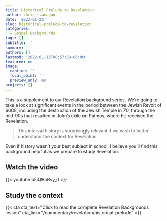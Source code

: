 ```yaml
---
title: Historical Prelude to Revelation
author: chris_flanagan
date: '2022-01-25'
slug: historical-prelude-to-revelation
categories:
  - Gospel Backgrounds
tags: []
subtitle: ''
summary: ''
authors: []
lastmod: '2022-01-13T08:57:58-06:00'
featured: no
image:
  caption: ''
  focal_point: ''
  preview_only: no
projects: []
---
```

This is a supplement to our Revelation background series. We’re going to take a look at significant events in the period between the Jewish Revolt of 66CE, including the destruction of the Jewish Temple in 70, through the mid-90s that resulted in John’s exile on Patmos, where he received the Revelation. 

> This interval history is surprisingly relevant if we wish to better understand the context for Revelation.

Even if history wasn’t your best subject in school, I believe you’ll find this background helpful as we prepare to study Revelation.



<script type="text/javascript">
  window.ESV_CROSSREF_OPTIONS = {
    body_background_color: 'D7E5F0', header_font_size: 10, body_font_size: 14, footer_font_size: 8, body_font_family: 'Times' };</script>
<script src="https://static.esvmedia.org/crossref/crossref.min.js" type="text/javascript"></script> 



## Watch the video

{{< youtube b5iQBoBvy_0 >}}

## Study the context

{{< cta cta_text="Click to read the complete Revelation Backgrounds lesson" cta_link="/commentary/revelation/historical-prelude" >}}
